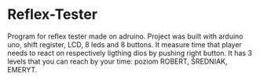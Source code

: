 # Reflex-Tester
Program for reflex tester made on adruino. Project was built with arduino uno, shift register, LCD, 8 leds and 8 buttons. It measure time that player needs to react on respectively ligthing dios by pushing right button. It has 3 levels that you can reach by your time: poziom ROBERT, ŚREDNIAK, EMERYT.

